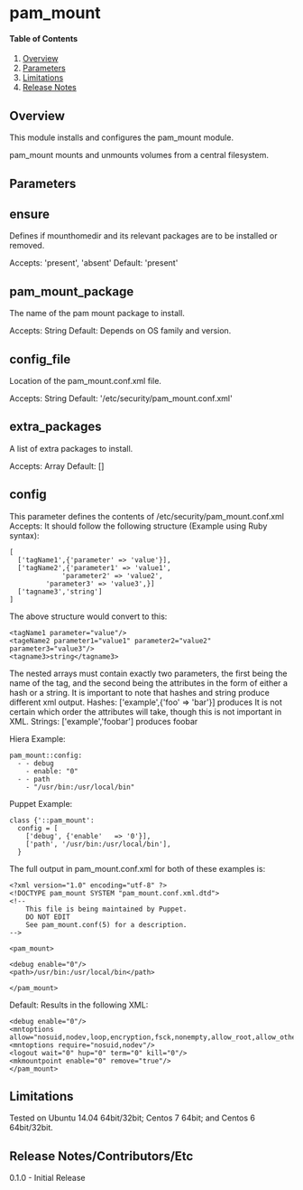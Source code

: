 # pam_mount

#### Table of Contents

1. [Overview](#overview)
2. [Parameters](#parameters)
3. [Limitations](#limitations)
4. [Release Notes](#release-notes)

## Overview

This module installs and configures the pam_mount module.

pam_mount mounts and unmounts volumes from a central filesystem. 

## Parameters

ensure
------

Defines if mounthomedir and its relevant packages are to be installed or removed.

Accepts: 'present', 'absent'
Default: 'present'

pam_mount_package
-----------------

The name of the pam mount package to install.

Accepts: String
Default: Depends on OS family and version.

config_file
-----------

Location of the pam_mount.conf.xml file.

Accepts: String
Default: '/etc/security/pam_mount.conf.xml'

extra_packages
--------------

A list of extra packages to install.

Accepts: Array
Default: []

config
------

This parameter defines the contents of /etc/security/pam_mount.conf.xml
Accepts: It should follow the following structure (Example using Ruby syntax):

```
[
  ['tagName1',{'parameter' => 'value'}],
  ['tagName2',{'parameter1' => 'value1',
             'parameter2' => 'value2',
	     'parameter3' => 'value3',}]
  ['tagname3','string']
]
```

The above structure would convert to this:
```
<tagName1 parameter="value"/>
<tageName2 parameter1="value1" parameter2="value2" parameter3="value3"/>
<tagname3>string</tagname3>
```

The nested arrays must contain exactly two parameters, the first being the name of the tag, 
and the second being the attributes in the form of either a hash or a string.
It is important to note that hashes and string produce different xml output.
Hashes:
['example',{'foo' => 'bar'}] produces <example foo="bar"/>
It is not certain which order the attributes will take, though this is not important in XML. 
Strings:
['example','foobar'] produces <example>foobar</example>

Hiera Example:

```
pam_mount::config:
  - - debug
    - enable: "0"
  - - path
    - "/usr/bin:/usr/local/bin"
```

Puppet Example: 

```
class {'::pam_mount':
  config = [
    ['debug', {'enable'   => '0'}],
    ['path', '/usr/bin:/usr/local/bin'],
  }
```

The full output in pam_mount.conf.xml for both of these examples is:
```
<?xml version="1.0" encoding="utf-8" ?>
<!DOCTYPE pam_mount SYSTEM "pam_mount.conf.xml.dtd">
<!--
	This file is being maintained by Puppet.
 	DO NOT EDIT
	See pam_mount.conf(5) for a description.
-->

<pam_mount>

<debug enable="0"/>
<path>/usr/bin:/usr/local/bin</path>

</pam_mount>
```

Default: Results in the following XML:
```<pam_mount>
<debug enable="0"/>
<mntoptions allow="nosuid,nodev,loop,encryption,fsck,nonempty,allow_root,allow_other"/>
<mntoptions require="nosuid,nodev"/>
<logout wait="0" hup="0" term="0" kill="0"/>
<mkmountpoint enable="0" remove="true"/>
</pam_mount>
```
## Limitations

Tested on Ubuntu 14.04 64bit/32bit; Centos 7 64bit; and Centos 6 64bit/32bit.

## Release Notes/Contributors/Etc 

0.1.0 - Initial Release 
